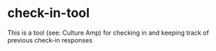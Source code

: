 # check-in-tool
This is a tool (see: Culture Amp) for checking in and keeping track of previous check-in responses
